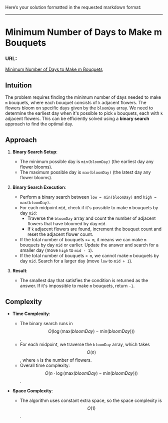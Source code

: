 Here’s your solution formatted in the requested markdown format:

---

# Minimum Number of Days to Make m Bouquets

### URL:
[Minimum Number of Days to Make m Bouquets](https://leetcode.com/problems/minimum-number-of-days-to-make-m-bouquets/description/)

## Intuition
The problem requires finding the minimum number of days needed to make `m` bouquets, where each bouquet consists of `k` adjacent flowers. The flowers bloom on specific days given by the `bloomDay` array. We need to determine the earliest day when it's possible to pick `m` bouquets, each with `k` adjacent flowers. This can be efficiently solved using a **binary search** approach to find the optimal day.

## Approach
1. **Binary Search Setup**:
   - The minimum possible day is `min(bloomDay)` (the earliest day any flower blooms).
   - The maximum possible day is `max(bloomDay)` (the latest day any flower blooms).

2. **Binary Search Execution**:
   - Perform a binary search between `low = min(bloomDay)` and `high = max(bloomDay)`.
   - For each midpoint `mid`, check if it's possible to make `m` bouquets by day `mid`:
     - Traverse the `bloomDay` array and count the number of adjacent flowers that have bloomed by day `mid`.
     - If `k` adjacent flowers are found, increment the bouquet count and reset the adjacent flower count.
   - If the total number of bouquets `>= m`, it means we can make `m` bouquets by day `mid` or earlier. Update the answer and search for a smaller day (move `high` to `mid - 1`).
   - If the total number of bouquets `< m`, we cannot make `m` bouquets by day `mid`. Search for a larger day (move `low` to `mid + 1`).

3. **Result**:
   - The smallest day that satisfies the condition is returned as the answer. If it's impossible to make `m` bouquets, return `-1`.

## Complexity
- **Time Complexity**:
  - The binary search runs in $$O(\log(\text{max}(bloomDay) - \text{min}(bloomDay)))$$.
  - For each midpoint, we traverse the `bloomDay` array, which takes $$O(n)$$, where `n` is the number of flowers.
  - Overall time complexity: $$O(n \cdot \log(\text{max}(bloomDay) - \text{min}(bloomDay)))$$.

- **Space Complexity**:
  - The algorithm uses constant extra space, so the space complexity is $$O(1)$$.
